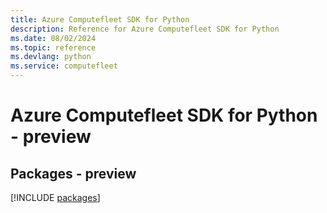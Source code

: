 ```yaml
---
title: Azure Computefleet SDK for Python
description: Reference for Azure Computefleet SDK for Python
ms.date: 08/02/2024
ms.topic: reference
ms.devlang: python
ms.service: computefleet
---
```

# Azure Computefleet SDK for Python - preview
## Packages - preview
[!INCLUDE [packages](computefleet-index.md)]